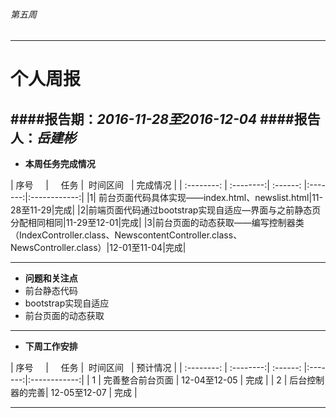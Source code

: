 ###### 第五周
------------
# 个人周报



####报告期：*2016-11-28至2016-12-04*
####报告人：*岳建彬*
------------
- **本周任务完成情况**

| 序号      |     任务 |  时间区间   | 完成情况 |
| :--------: | :--------:| :------: |:-------:|:------------:|
|1| 前台页面代码具体实现——index.html、newslist.html|11-28至11-29|完成|
|2|前端页面代码通过bootstrap实现自适应—界面与之前静态页分配相同相同|11-29至12-01|完成|
|3|前台页面的动态获取——编写控制器类（IndexController.class、NewscontentController.class、NewsController.class）|12-01至11-04|完成|


------------
- **问题和关注点**
- 前台静态代码
- bootstrap实现自适应
- 前台页面的动态获取

------------

- **下周工作安排**


| 序号      |     任务 |  时间区间   | 预计情况 |
| :--------: | :--------:| :------: |:-------:|:------------:|
|  1 | 完善整合前台页面  | 12-04至12-05  | 完成  |
|  2 | 后台控制器的完善| 12-05至12-07  | 完成 |





------------



